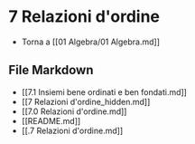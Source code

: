 # 7 Relazioni d'ordine

- Torna a [[01 Algebra/01 Algebra.md]]

## File Markdown
- [[7.1 Insiemi bene ordinati e ben fondati.md]]
- [[7 Relazioni d'ordine_hidden.md]]
- [[7.0 Relazioni d'ordine.md]]
- [[README.md]]
- [[.7 Relazioni d'ordine.md]]
